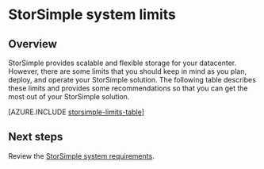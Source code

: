 <properties 
   pageTitle="StorSimple system limits | Windows Azure"
   description="Describes system limits and recommended sizes for StorSimple 8000 series components and connections."
   services="storsimple"
   documentationCenter="NA"
   authors="alkohli"
   manager="carmonm"
   editor="" />
<tags
	ms.service="storsimple"
	ms.date="12/15/2015"
	wacn.date=""/>

# StorSimple system limits

## Overview

StorSimple provides scalable and flexible storage for your datacenter. However, there are some limits that you should keep in mind as you plan, deploy, and operate your StorSimple solution. The following table describes these limits and provides some recommendations so that you can get the most out of your StorSimple solution.

[AZURE.INCLUDE [storsimple-limits-table](../includes/storsimple-limits-table.md)]

## Next steps

Review the [StorSimple system requirements](/documentation/articles/storsimple-system-requirements). 